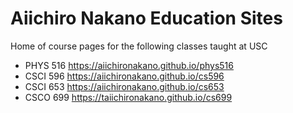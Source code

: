 # Aiichiro Nakano Education Sites

Home of course pages for the following classes taught at USC
+ PHYS 516 https://aiichironakano.github.io/phys516 
+ CSCI 596 https://aiichironakano.github.io/cs596
+ CSCI 653 https://aiichironakano.github.io/cs653
+ CSCO 699 https://taiichironakano.github.io/cs699
